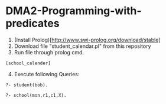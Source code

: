 # DMA2-Programming-with-predicates

1. (Install Prolog)[http://www.swi-prolog.org/download/stable]
2. Download file "student_calendar.pl" from this repository
3. Run file through prolog cmd. 

``
[school_calender]
``

4. Execute following Queries: 
	
``
?- student(bob).
``
	
``
?- school(mon,r1,c1,X). 
``
